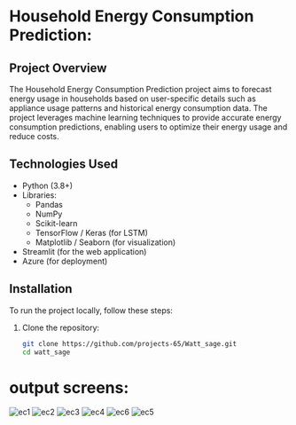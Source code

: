 # Household Energy Consumption Prediction:
## Project Overview
The Household Energy Consumption Prediction project aims to forecast energy usage in households based on user-specific details such as appliance usage patterns and historical energy consumption data. The project leverages machine learning techniques to provide accurate energy consumption predictions, enabling users to optimize their energy usage and reduce costs.

## Technologies Used
- Python (3.8+)
- Libraries:
  - Pandas
  - NumPy
  - Scikit-learn
  - TensorFlow / Keras (for LSTM)
  - Matplotlib / Seaborn (for visualization)
- Streamlit (for the web application)
- Azure (for deployment)

## Installation
To run the project locally, follow these steps:

1. Clone the repository:
   ```bash
   git clone https://github.com/projects-65/Watt_sage.git
   cd watt_sage
# output screens:
![ec1](https://github.com/user-attachments/assets/d72705e9-e465-4319-ac94-583d6b174b5e)
![ec2](https://github.com/user-attachments/assets/083ed348-044a-4a4f-85cd-53251342ce8d)
![ec3](https://github.com/user-attachments/assets/880fd359-df68-4537-a92f-a640e6d412f1)
![ec4](https://github.com/user-attachments/assets/39c96044-b753-4417-b7d2-34b4c94921a2)
![ec6](https://github.com/user-attachments/assets/413598fb-985c-4ccf-b635-40b6db6e783a)
![ec5](https://github.com/user-attachments/assets/8bbe9e95-943e-4990-885c-15f05cd438e4)
